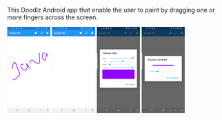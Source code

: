 This Doodlz Android app that enable the user to paint by dragging one or more fingers across the screen.

<img src="app/images/sc1.jpeg" width="100" height="200" >

<img src="app/images/sc2.jpeg" width="100" height="200" >

<img src="app/images/sc3.jpeg" width="100" height="200" >

<img src="app/images/sc4.jpeg" width="100" height="200" >
